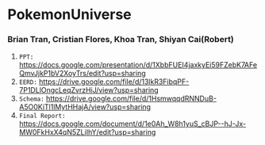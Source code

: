 # PokemonUniverse
### Brian Tran, Cristian Flores, Khoa Tran, Shiyan Cai(Robert)
1. `PPT:` https://docs.google.com/presentation/d/1XbbFUEI4jaxkyEi59FZebK7AFeQmvJjkP1bV2XoyTrs/edit?usp=sharing
2. `EERD:` https://drive.google.com/file/d/13lkR3FibqPF-7P1DLlOngcLeqZvrzHiJ/view?usp=sharing
3. `Schema:` https://drive.google.com/file/d/1HsmwqqdRNNDuB-A5O0KiTl1lMytHHajA/view?usp=sharing
4. `Final Report:` https://docs.google.com/document/d/1e0Ah_W8h1yuS_cBJP--hJ-Jx-MW0FkHxX4qN5ZLiIhY/edit?usp=sharing

<br/>
